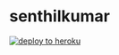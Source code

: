 # senthilkumar

[![deploy to heroku](https://www.herokucdn.com/deploy/button.svg)](https://heroku.com/deploy?template=https://github.com/SANTHOSHKUMAR-CODER650/senthilkumar)

